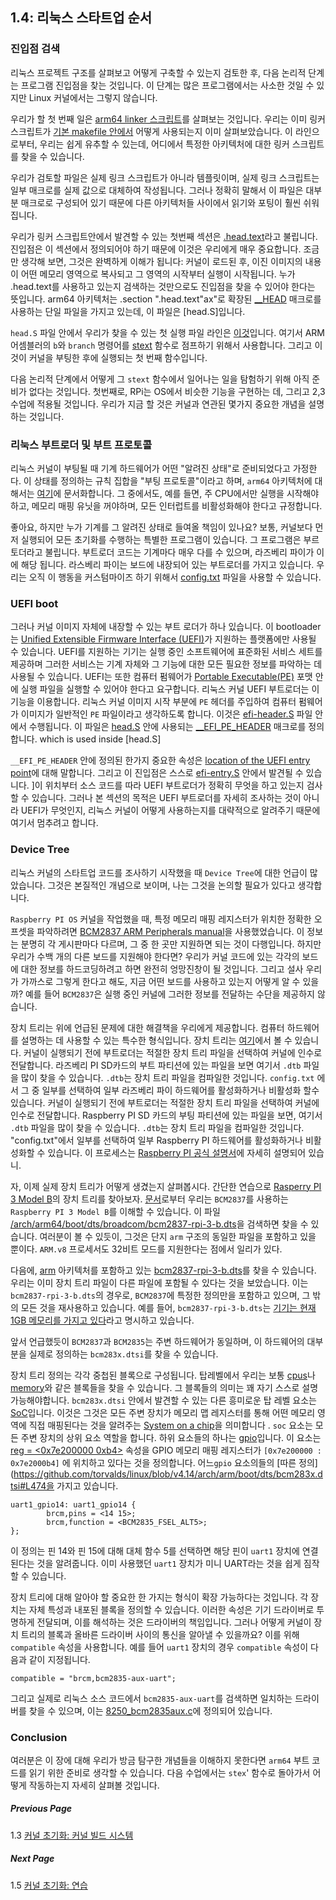
## 1.4: 리눅스 스타트업 순서

### 진입점 검색

리눅스 프로젝트 구조를 살펴보고 어떻게 구축할 수 있는지 검토한 후, 다음 논리적 단계는 프로그램 진입점을 찾는 것입니다. 이 단계는 많은 프로그램에서는 사소한 것일 수 있지만 Linux 커널에서는 그렇지 않습니다.

우리가 할 첫 번째 일은 [arm64 linker 스크립트](https://github.com/torvalds/linux/blob/v4.14/arch/arm64/kernel/vmlinux.lds.S)를 살펴보는 것입니다. 우리는 이미 링커 스크립트가 [기본 makefile 안에서](https://github.com/torvalds/linux/blob/v4.14/Makefile#L970) 어떻게 사용되는지 이미 살펴보았습니다. 이 라인으로부터, 우리는 쉽게 유추할 수 있는데, 어디에서 특정한 아키텍처에 대한 링커 스크립트를 찾을 수 있습니다.

우리가 검토할 파일은 실제 링크 스크립트가 아니라 템플릿이며, 실제 링크 스크립트는 일부 매크로를 실제 값으로 대체하여 작성됩니다. 그러나 정확히 말해서 이 파일은 대부분 매크로로 구성되어 있기 때문에 다른 아키텍처들 사이에서 읽기와 포팅이 훨씬 쉬워집니다.

우리가 링커 스크립트안에서 발견할 수 있는 첫번째 섹션은 [.head.text](https://github.com/torvalds/linux/blob/v4.14/arch/arm64/kernel/vmlinux.lds.S#L96)라고 불립니다. 진입점은 이 섹션에서 정의되어야 하기 때문에 이것은 우리에게 매우 중요합니다. 조금만 생각해 보면, 그것은 완벽하게 이해가 됩니다: 커널이 로드된 후, 이진 이미지의 내용이 어떤 메모리 영역으로 복사되고 그 영역의 시작부터 실행이 시작됩니다. 누가 .head.text를 사용하고 있는지 검색하는 것만으로도 진입점을 찾을 수 있어야 한다는 뜻입니다. arm64 아키텍처는 .section ".head.text"ax"로 확장된 [__HEAD](https://github.com/torvalds/linux/blob/v4.14/include/linux/init.h#L90) 매크로를 사용하는 단일 파일을 가지고 있는데, 이 파일은 [head.S]입니다.  

`head.S` 파일 안에서 우리가 찾을 수 있는 첫 실행 파일 라인은 [이것](https://github.com/torvalds/linux/blob/v4.14/arch/arm64/kernel/head.S#L85)입니다.
여기서 ARM 어셈블러의 `b`와 `branch` 명령어를 [stext](https://github.com/torvalds/linux/blob/v4.14/arch/arm64/kernel/head.S#L116) 함수로 점프하기 위해서 사용합니다. 그리고 이것이 커널을 부팅한 후에 실행되는 첫 번째 함수입니다.

다음 논리적 단계에서 어떻게 그 `stext` 함수에서 일어나는 일을 탐험하기 위해 아직 준비가 없다는 것입니다. 첫번째로, RPi는 OS에서 비슷한 기능을 구현하는 데, 그리고 2,3수업에 적용될 것입니다. 우리가 지금 할 것은 커널과 연관된 몇가지 중요한 개념을 설명하는 것입니다.

### 리눅스 부트로더 및 부트 프로토콜

리눅스 커널이 부팅될 때 기계 하드웨어가 어떤 "알려진 상태"로 준비되었다고 가정한다. 이 상태를 정의하는 규칙 집합을 "부팅 프로토콜"이라고 하며, `arm64` 아키텍처에 대해서는 [여기](https://github.com/torvalds/linux/blob/v4.14/Documentation/arm64/booting.txt)에 문서화합니다. 그 중에서도, 예를 들면, 주 CPU에서만 실행을 시작해야 하고, 메모리 매핑 유닛을 꺼야하며, 모든 인터럽트를 비활성화해야 한다고 규정합니다.

좋아요, 하지만 누가 기계를 그 알려진 상태로 들여올 책임이 있나요? 보통, 커널보다 먼저 실행되어 모든 초기화를 수행하는 특별한 프로그램이 있습니다. 그 프로그램은 부르토더라고 불립니다. 부트로더 코드는 기계마다 매우 다를 수 있으며, 라즈베리 파이가 이에 해당 됩니다. 라스베리 파이는 보드에 내장되어 있는 부트로더를 가지고 있습니다. 우리는 오직 이 행동을 커스텀마이즈 하기 위해서 [config.txt](https://www.raspberrypi.org/documentation/configuration/config-txt/) 파일을 사용할 수 있습니다.

### UEFI boot

그러나 커널 이미지 자체에 내장할 수 있는 부트 로더가 하나 있습니다. 이 bootloader는 [Unified Extensible Firmware Interface (UEFI)](https://en.wikipedia.org/wiki/Unified_Extensible_Firmware_Interface)가 지원하는 플랫폼에만 사용될 수 있습니다. UEFI를 지원하는 기기는 실행 중인 소프트웨어에 표준화된 서비스 세트를 제공하며 그러한 서비스는 기계 자체와 그 기능에 대한 모든 필요한 정보를 파악하는 데 사용될 수 있습니다. UEFI는 또한 컴퓨터 펌웨어가 [Portable Executable(PE)](https://en.wikipedia.org/wiki/Portable_Executable) 포맷 안에 실행 파일을 실행할 수 있어야 한다고 요구합니다. 리눅스 커널 UEFI 부트로더는 이 기능을 이용합니다. 리눅스 커널 이미지 시작 부분에 `PE` 헤더를 주입하여 컴퓨터 펌웨어가 이미지가 일반적인 `PE` 파일이라고 생각하도록 합니다. 이것은 [efi-header.S](https://github.com/torvalds/linux/blob/v4.14/arch/arm64/kernel/efi-header.S) 파일 안에서 수행됩니다. 이 파일은 [head.S](https://github.com/torvalds/linux/blob/v4.14/arch/arm64/kernel/head.S#L98) 안에 사용되는 [__EFI_PE_HEADER](https://github.com/torvalds/linux/blob/v4.14/arch/arm64/kernel/efi-header.S#L13) 매크로를 정의합니다. which is used inside [head.S]

`__EFI_PE_HEADER` 안에 정의된 한가지 중요한 속성은 [location of the UEFI entry point](https://github.com/torvalds/linux/blob/v4.14/arch/arm64/kernel/efi-header.S#L33)에 대해 말합니다. 그리고 이 진입점은 스스로 [efi-entry.S](https://github.com/torvalds/linux/blob/v4.14/arch/arm64/kernel/efi-entry.S#L32) 안에서 발견될 수 있습니다. ]이 위치부터 소스 코드를 따라 UEFI 부트로더가 정확히 무엇을 하고 있는지 검사할 수 있습니다. 그러나 본 섹션의 목적은 UEFI 부트로더를 자세히 조사하는 것이 아니라 UEFI가 무엇인지, 리눅스 커널이 어떻게 사용하는지를 대략적으로 알려주기 때문에 여기서 멈추려고 합니다.

### Device Tree

리눅스 커널의 스타트업 코드를 조사하기 시작했을 때 `Device Tree`에 대한 언급이 많았습니다. 그것은 본질적인 개념으로 보이며, 나는 그것을 논의할 필요가 있다고 생각합니다.

`Raspberry PI OS` 커널을 작업했을 때, 특정 메모리 매핑 레지스터가 위치한 정확한 오프셋을 파악하려면 [BCM2837 ARM Peripherals manual](https://github.com/raspberrypi/documentation/files/1888662/BCM2837-ARM-Peripherals.-.Revised.-.V2-1.pdf)을 사용했었습니다. 이 정보는 분명히 각 게시판마다 다르며, 그 중 한 곳만 지원하면 되는 것이 다행입니다. 하지만 우리가 수백 개의 다른 보드를 지원해야 한다면? 우리가 커널 코드에 있는 각각의 보드에 대한 정보를 하드코딩하려고 하면 완전히 엉망진창이 될 것입니다. 그리고 설사 우리가 가까스로 그렇게 한다고 해도, 지금 어떤 보드를 사용하고 있는지 어떻게 알 수 있을까? 예를 들어 `BCM2837`은 실행 중인 커널에 그러한 정보를 전달하는 수단을 제공하지 않습니다.

장치 트리는 위에 언급된 문제에 대한 해결책을 우리에게 제공합니다. 컴퓨터 하드웨어를 설명하는 데 사용할 수 있는 특수한 형식입니다. 장치 트리는 [여기](https://www.devicetree.org/)에서 볼 수 있습니다. 커널이 실행되기 전에 부트로더는 적절한 장치 트리 파일을 선택하여 커널에 인수로 전달합니다. 라즈베리 PI SD카드의 부트 파티션에 있는 파일을 보면 여기서 `.dtb` 파일을 많이 찾을 수 있습니다. `.dtb`는 장치 트리 파일을 컴파일한 것입니다. `config.txt` 에서 그 중 일부를 선택하여 일부 라즈베리 파이 하드웨어를 활성화하거나 비활성화 할수 있습니다. 커널이 실행되기 전에 부트로더는 적절한 장치 트리 파일을 선택하여 커널에 인수로 전달합니다. Raspberry PI SD 카드의 부팅 파티션에 있는 파일을 보면, 여기서 `.dtb` 파일을 많이 찾을 수 있습니다. `.dtb`는 장치 트리 파일을 컴파일한 것입니다. "config.txt"에서 일부를 선택하여 일부 Raspberry PI 하드웨어를 활성화하거나 비활성화할 수 있습니다. 이 프로세스는 [Raspberry PI 공식 설명서](https://www.raspberrypi.org/documentation/configuration/device-tree.md)에 자세히 설명되어 있습니.

자, 이제 실제 장치 트리가 어떻게 생겼는지 살펴봅시다. 간단한 연습으로 [Rasperry PI 3 Model B](https://www.raspberrypi.org/products/raspberry-pi-3-model-b/)의 장치 트리를 찾아보자. [문서](https://www.raspberrypi.org/documentation/hardware/raspberrypi/bcm2837/README.md)로부터  우리는 `BCM2837`를 사용하는 `Raspberry PI 3 Model B`를 이해할 수 있습니다. 이 파일 [/arch/arm64/boot/dts/broadcom/bcm2837-rpi-3-b.dts](https://github.com/torvalds/linux/blob/v4.14/arch/arm64/boot/dts/broadcom/bcm2837-rpi-3-b.dts)을 검색하면 찾을 수 있습니다. 여러분이 볼 수 있듯이, 그것은 단지 `arm` 구조의 동일한 파일을 포함하고 있을 뿐이다. `ARM.v8` 프로세서도 32비트 모드를 지원한다는 점에서 일리가 있다.

다음에, [arm](https://github.com/torvalds/linux/tree/v4.14/arch/arm) 아키텍처를 포함하고 있는 [bcm2837-rpi-3-b.dts](https://github.com/torvalds/linux/blob/v4.14/arch/arm/boot/dts/bcm2837-rpi-3-b.dts)를 찾을 수 있습니다. 우리는 이미 장치 트리 파일이 다른 파일에 포함될 수 있다는 것을 보았습니다. 이는 `bcm2837-rpi-3-b.dts`의 경우로, `BCM2837`에 특정한 정의만을 포함하고 있으며, 그 밖의 모든 것을 재사용하고 있습니다. 예를 들어, `bcm2837-rpi-3-b.dts`는 [기기는 현재 1GB 메모리를 가지고 있다](https://github.com/torvalds/linux/blob/v4.14/arch/arm/boot/dts/bcm2837-rpi-3-b.dts#L18)라고 명시하고 있습니다. 

앞서 언급했듯이 `BCM2837`과 `BCM2835`는 주변 하드웨어가 동일하며, 이 하드웨어의 대부분을 실제로 정의하는 `bcm283x.dtsi`를 찾을 수 있습니다.

장치 트리 정의는 각각 중첩된 블록으로 구성됩니다. 탑레벨에서 우리는 보통 [cpus](https://github.com/torvalds/linux/blob/v4.14/arch/arm/boot/dts/bcm2837.dtsi#L30)나 [memory](https://github.com/torvalds/linux/blob/v4.14/arch/arm/boot/dts/bcm2837-rpi-3-b.dts#L17)와 같은 블록들을 찾을 수 있습니다. 그 블록들의 의미는 꽤 자기 스스로 설명 가능해야합니다.  `bcm283x.dtsi` 안에서 발견할 수 있는 다른 흥미로운 탑 레벨 요소는 [SoC](https://github.com/torvalds/linux/blob/v4.14/arch/arm/boot/dts/bcm283x.dtsi#L52)입니다. 이것은 그것은 모든 주변 장치가 메모리 맵 레지스터를 통해 어떤 메모리 영역에 직접 매핑된다는 것을 알려주는 [System on a chip](https://en.wikipedia.org/wiki/System_on_a_chip)을 의미합니다 . `soc` 요소는 모든 주변 장치의 상위 요소 역할을 합니다. 하위 요소들의 하나는 [gpio](https://github.com/torvalds/linux/blob/v4.14/arch/arm/boot/dts/bcm283x.dtsi#L147)입니다. 이 요소는 [reg = <0x7e200000 0xb4>](https://github.com/torvalds/linux/blob/v4.14/arch/arm/boot/dts/bcm283x.dtsi#L149) 속성을 GPIO 메모리 매핑 레지스터가 `[0x7e200000 : 0x7e2000b4]` 에 위치하고 있다는 것을 정의합니다. 어느`gpio` 요소의들의 [따른 정의](https://github.com/torvalds/linux/blob/v4.14/arch/arm/boot/dts/bcm283x.dtsi#L474을 가지고 있습니다.

```
uart1_gpio14: uart1_gpio14 {
        brcm,pins = <14 15>;
        brcm,function = <BCM2835_FSEL_ALT5>;
};
``` 

이 정의는 핀 14와 핀 15에 대해 대체 함수 5를 선택하면 해당 핀이 `uart1` 장치에 연결된다는 것을 알려줍니다. 이미 사용했던 `uart1` 장치가 미니 UART라는 것을 쉽게 짐작할 수 있습니다.

장치 트리에 대해 알아야 할 중요한 한 가지는 형식이 확장 가능하다는 것입니다. 각 장치는 자체 특성과 내포된 블록을 정의할 수 있습니다. 이러한 속성은 기기 드라이버로 투명하게 전달되며, 이를 해석하는 것은 드라이버의 책임입니다. 그러나 어떻게 커널이 장치 트리의 블록과 올바른 드라이버 사이의 통신을 알아낼 수 있을까요? 이를 위해 `compatible` 속성을 사용합니다. 예를 들어 `uart1` 장치의 경우 `compatible` 속성이 다음과 같이 지정됩니다.
```
compatible = "brcm,bcm2835-aux-uart";
```

그리고 실제로 리눅스 소스 코드에서 `bcm2835-aux-uart`를 검색하면 일치하는 드라이버를 찾을 수 있으며, 이는 [8250_bcm2835aux.c](https://github.com/torvalds/linux/blob/v4.14/drivers/tty/serial/8250/8250_bcm2835aux.c)에 정의되어 있습니다.

### Conclusion

여러분은 이 장에 대해 우리가 방금 탐구한 개념들을 이해하지 못한다면 `arm64` 부트 코드를 읽기 위한 준비로 생각할 수 있습니다. 다음 수업에서는 `stex`' 함수로 돌아가서 어떻게 작동하는지 자세히 살펴볼 것입니다.

##### Previous Page

1.3 [커널 초기화: 커널 빌드 시스템](../../../docs/lesson01/linux/build-system.md)

##### Next Page

1.5 [커널 초기화: 연습](../../../docs/lesson01/exercises.md)

